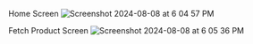 Home Screen
![Screenshot 2024-08-08 at 6 04 57 PM](https://github.com/user-attachments/assets/78114261-a174-4fce-8722-6c1957f6226b)

Fetch Product Screen
![Screenshot 2024-08-08 at 6 05 36 PM](https://github.com/user-attachments/assets/a8da57ca-05c3-4d81-a7ba-77bc9147aaaf)

